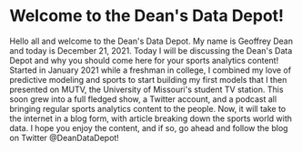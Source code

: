 # Welcome to the Dean's Data Depot!
Hello all and welcome to the Dean's Data Depot. My name is Geoffrey Dean and today is December 21, 2021. Today I will be discussing the Dean's Data Depot and why you should come here for your sports analytics content! Started in January 2021 while a freshman in college, I  combined my love of predictive modeling and sports to start building my first models that I then presented on MUTV, the University of Missouri's student TV station. This soon grew into a full fledged show, a Twitter account, and a podcast all bringing regular sports analytics content to the people. Now, it will take to the internet in a blog form, with article breaking down the sports world with data. I hope you enjoy the content, and if so, go ahead and follow the blog on Twitter @DeanDataDepot!
